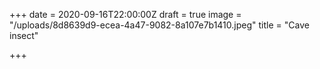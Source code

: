 +++
date = 2020-09-16T22:00:00Z
draft = true
image = "/uploads/8d8639d9-ecea-4a47-9082-8a107e7b1410.jpeg"
title = "Cave insect"

+++
